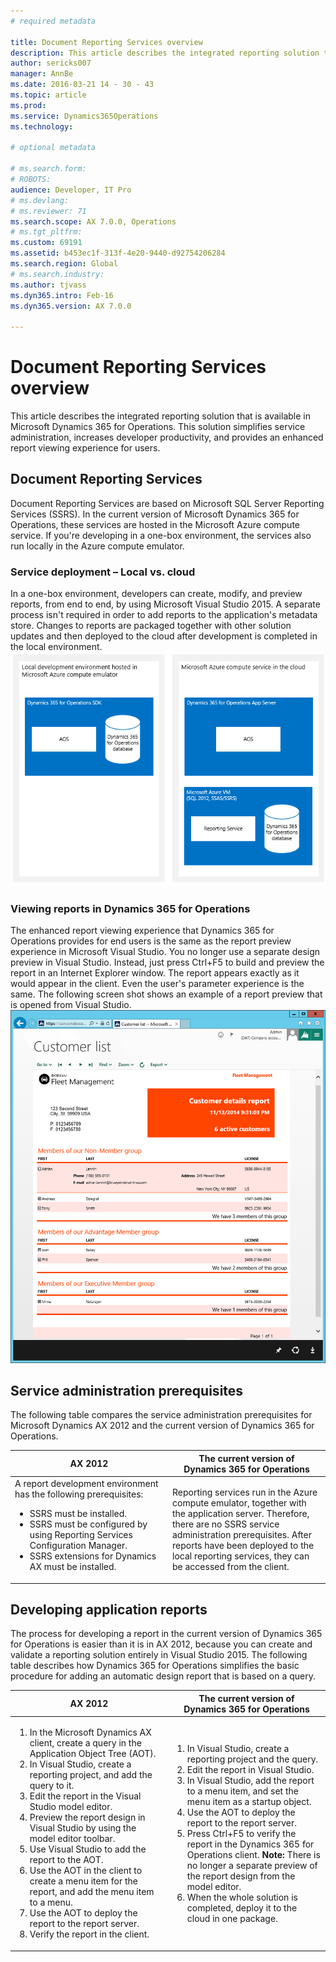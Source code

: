 ```yaml
---
# required metadata

title: Document Reporting Services overview
description: This article describes the integrated reporting solution that is available in Microsoft Dynamics 365 for Operations. This solution simplifies service administration, increases developer productivity, and provides an enhanced report viewing experience for users.
author: sericks007
manager: AnnBe
ms.date: 2016-03-21 14 - 30 - 43
ms.topic: article
ms.prod: 
ms.service: Dynamics365Operations
ms.technology: 

# optional metadata

# ms.search.form: 
# ROBOTS: 
audience: Developer, IT Pro
# ms.devlang: 
# ms.reviewer: 71
ms.search.scope: AX 7.0.0, Operations
# ms.tgt_pltfrm: 
ms.custom: 69191
ms.assetid: b453ec1f-313f-4e20-9440-d92754206284
ms.search.region: Global
# ms.search.industry: 
ms.author: tjvass
ms.dyn365.intro: Feb-16
ms.dyn365.version: AX 7.0.0

---
```


# Document Reporting Services overview

This article describes the integrated reporting solution that is available in Microsoft Dynamics 365 for Operations. This solution simplifies service administration, increases developer productivity, and provides an enhanced report viewing experience for users.

Document Reporting Services
---------------------------

Document Reporting Services are based on Microsoft SQL Server Reporting Services (SSRS). In the current version of Microsoft Dynamics 365 for Operations, these services are hosted in the Microsoft Azure compute service. If you're developing in a one-box environment, the services also run locally in the Azure compute emulator.

### Service deployment – Local vs. cloud

In a one-box environment, developers can create, modify, and preview reports, from end to end, by using Microsoft Visual Studio 2015. A separate process isn't required in order to add reports to the application's metadata store. Changes to reports are packaged together with other solution updates and then deployed to the cloud after development is completed in the local environment. [![document-reporting-services-topology](./media/document-reporting-services-topology.png)](./media/document-reporting-services-topology.png)

### Viewing reports in Dynamics 365 for Operations

The enhanced report viewing experience that Dynamics 365 for Operations provides for end users is the same as the report preview experience in Microsoft Visual Studio. You no longer use a separate design preview in Visual Studio. Instead, just press Ctrl+F5 to build and preview the report in an Internet Explorer window. The report appears exactly as it would appear in the client. Even the user's parameter experience is the same. The following screen shot shows an example of a report preview that is opened from Visual Studio. [![Example of a report preview](./media/2_report.png)](./media/2_report.png)

## Service administration prerequisites
The following table compares the service administration prerequisites for Microsoft Dynamics AX 2012 and the current version of Dynamics 365 for Operations.

<table>
<colgroup>
<col width="50%" />
<col width="50%" />
</colgroup>
<thead>
<tr class="header">
<th>AX 2012</th>
<th>The current version of Dynamics 365 for Operations</th>
</tr>
</thead>
<tbody>
<tr class="odd">
<td>A report development environment has the following prerequisites:
<ul>
<li>SSRS must be installed.</li>
<li>SSRS must be configured by using Reporting Services Configuration Manager.</li>
<li>SSRS extensions for Dynamics AX must be installed.</li>
</ul></td>
<td>Reporting services run in the Azure compute emulator, together with the application server. Therefore, there are no SSRS service administration prerequisites. After reports have been deployed to the local reporting services, they can be accessed from the client.</td>
</tr>
</tbody>
</table>

## Developing application reports
The process for developing a report in the current version of Dynamics 365 for Operations is easier than it is in AX 2012, because you can create and validate a reporting solution entirely in Visual Studio 2015. The following table describes how Dynamics 365 for Operations simplifies the basic procedure for adding an automatic design report that is based on a query.

<table>
<colgroup>
<col width="50%" />
<col width="50%" />
</colgroup>
<thead>
<tr class="header">
<th>AX 2012</th>
<th>The current version of Dynamics 365 for Operations</th>
</tr>
</thead>
<tbody>
<tr class="odd">
<td><ol>
<li>In the Microsoft Dynamics AX client, create a query in the Application Object Tree (AOT).</li>
<li>In Visual Studio, create a reporting project, and add the query to it.</li>
<li>Edit the report in the Visual Studio model editor.</li>
<li>Preview the report design in Visual Studio by using the model editor toolbar.</li>
<li>Use Visual Studio to add the report to the AOT.</li>
<li>Use the AOT in the client to create a menu item for the report, and add the menu item to a menu.</li>
<li>Use the AOT to deploy the report to the report server.</li>
<li>Verify the report in the client.</li>
</ol></td>
<td><ol>
<li>In Visual Studio, create a reporting project and the query.</li>
<li>Edit the report in Visual Studio.</li>
<li>In Visual Studio, add the report to a menu item, and set the menu item as a startup object.</li>
<li>Use the AOT to deploy the report to the report server.</li>
<li>Press Ctrl+F5 to verify the report in the Dynamics 365 for Operations client. <strong>Note:</strong> There is no longer a separate preview of the report design from the model editor.</li>
<li>When the whole solution is completed, deploy it to the cloud in one package.</li>
</ol></td>
</tr>
</tbody>
</table>



